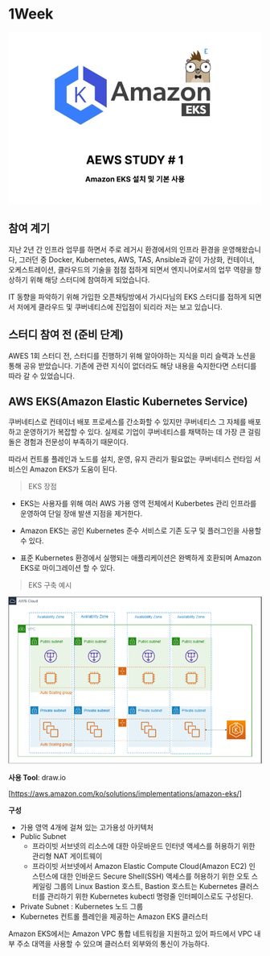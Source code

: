# 1Week

![eks logo](https://github.com/jiwonYun9332/AWES-1/blob/988ee97c30ec07bc1a3360fef09b0c944f5f0530/Study/images/1_logo.png)

## 참여 계기

지난 2년 간 인프라 업무를 하면서 주로 레거시 환경에서의 인프라 환경을 운영해왔습니다, 그러던 중 Docker, Kubernetes, AWS, TAS, Ansible과 같이
가상화, 컨테이너, 오케스트레이션, 클라우드의 기술을 점점 접하게 되면서 엔지니어로서의 업무 역량을 향상하기 위해 해당 스터디에 참여하게 되었습니다.

IT 동향을 파악하기 위해 가입한 오픈채팅방에서 가시다님의 EKS 스터디를 접하게 되면서 저에게
클라우드 및 쿠버네티스에 진입점이 되리라 저는 보고 있습니다.

## 스터디 참여 전 (준비 단계)

AWES 1회 스터디 전, 스터디를 진행하기 위해 알아야하는 지식을 미리 슬랙과 노션을 통해 공유 받았습니다.
기존에 관련 지식이 없더라도 해당 내용을 숙지한다면 스터디를 따라 갈 수 있었습니다.

## AWS EKS(Amazon Elastic Kubernetes Service)

쿠버네티스로 컨테이너 배포 프로세스를 간소화할 수 있지만 쿠버네티스 그 자체를 배포하고 운영하기가 복잡할 수 있다.
실제로 기업이 쿠버네티스를 채택하는 데 가장 큰 걸림돌은 경험과 전문성이 부족하기 때문이다. 

따라서 컨트롤 플레인과 노드를 설치, 운영, 유지 관리가 필요없는 쿠버네티스 런타임 서비스인 Amazon EKS가 도움이 된다.

> EKS 장점

- EKS는 사용자를 위해 여러 AWS 가용 영역 전체에서 Kuberbetes 관리 인프라를 운영하여 단일 장애 발샌 지점을 제거한다. 

- Amazon EKS는 공인 Kubernetes 준수 서비스로 기존 도구 및 플러그인을 사용할 수 있다. 

- 표준 Kubernetes 환경에서 실행되는 애플리케이션은 완벽하게 호환되며 Amazon EKS로 마이그레이션 할 수 있다.

> EKS 구축 예시

![eks](https://github.com/jiwonYun9332/AWES-1/blob/240facf869b14e8897e0a389cfbe513f590a1284/Study/images/2_eks.png)

**사용 Tool**: draw.io

[https://aws.amazon.com/ko/solutions/implementations/amazon-eks/]


**구성**
- 가용 영역 4개에 걸쳐 있는 고가용성 아키텍처
- Public Subnet
  - 프라이빗 서브넷의 리소스에 대한 아웃바운드 인터넷 액세스를 허용하기 위한 관리형 NAT 게이트웨이
  - 프라이빗 서브넷에서 Amazon Elastic Compute Cloud(Amazon EC2) 인스턴스에 대한 인바운드 Secure Shell(SSH) 액세스를 허용하기 위한 오토 스케일링 그룹의 
  Linux Bastion 호스트, Bastion 호스트는 Kubernetes 클러스터를 관리하기 위한 Kubernetes kubectl 명령줄 인터페이스로도 구성된다.
- Private Subnet
: Kubernetes 노드 그룹
- Kubernetes 컨트롤 플레인을 제공하는 Amazon EKS 클러스터

Amazon EKS에서는 Amazon VPC 통합 네트워킹을 지원하고 있어 파드에서 VPC 내부 주소 
대역을 사용할 수 있으며 클러스터 외부와의 통신이 가능하다.


